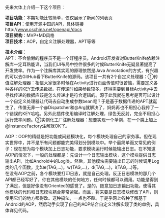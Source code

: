 先来大体上介绍一下这个项目：

**项目功能**：本期功能比较简单，仅仅展示了新闻的列表页<br/>
**项目API**：使用开源中国的API，具体链接http://www.oschina.net/openapi/docs<br/>
**项目架构**：MVP+MD风格<br/>
**项目技术**：AOP，自定义注解处理器，APT等等<br/>

**技术介绍**：<br/>
APT：不会偷懒的程序员不是一个好程序员，Android开发者对ButterKnife依赖注解库一定耳熟能详，当我们UI布局中控件很多的时候ButterKnife无疑显著提高了开发效率。作为一个注解库其实现的原理依然是Java Annotation的方式，有兴趣的可以去GitHub看下ButterKnife的源码。该项目一共有2个自定义处理器：①传值注解处理器：相信大家很多时候在Activity进行页面传值时很苦恼，需要定义各种各样的KEY去传递数据。在传递时如果参数较多。还得需要到目标Activity中去寻找传递的数据应该是怎么传递才是符合逻辑的。源于此我就在思考是否可以设计一个自定义处理器让代码去自动生成参数bean呢？于是基于数据传递的APT就诞生了，传值无非一个@Dispatcher和@Arg就解决了，妈妈再也不用担心我传了一个错误的KEY哈哈。另外此插件使用编译时注解处理，绿色无反射，完全不用担心运行效率问题。②实例化工厂注解处理器：想要实现一个单例，在一个类上加上@InstanceFactory注解就OK了。<br/>

AOP：OOP的精髓是把功能或问题模块化，每个模块处理自己的家务事。但在现实世界中，并不是所有问题都能完美得划分到模块中。举个最简单而又常见的例子：现在想为每个模块加上日志功能，要求模块运行时候能输出日志。在不知道AOP的情况下，一般的处理都是：先设计一个日志输出模块，这个模块提供日志输出API，比如Android中的Log类。然后，其他模块需要输出日志的时候调用Log类的几个函数，比如e(TAG,...)，w(TAG,...)，d(TAG,...)，i(TAG,...)等。<br/>
在没有AOP之前，各个模块要打印日志，就是自己处理。反正日志模块的那几个API都已经写好了，你在其他模块的任何地方，任何时候都可以调用。功能是得到了满足，但是好像没有Oriented的感觉了。是的，随意加日志输出功能，使得其他模块的代码和日志模块耦合非常紧密。而且，将来要是日志模块修改了API，则使用它们的地方都得改。这种搞法，一点也不酷。于是乎网上各种了解基于Android的AOP，然后动手实现了自己的AOP结合自定义注解实现了类的单例，具体详见代码。<br/>
